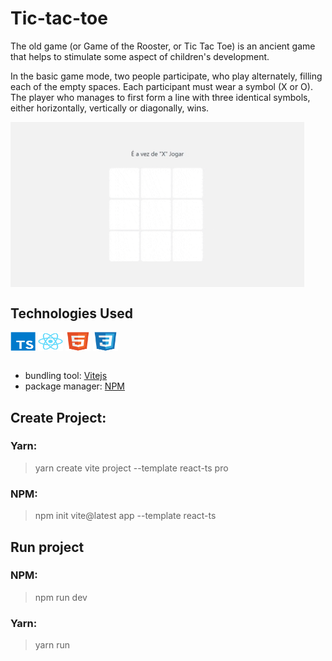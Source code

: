 # Tic-tac-toe

The old game (or Game of the Rooster, or Tic Tac Toe) is an ancient game that helps to stimulate some aspect of children's development.

In the basic game mode, two people participate, who play alternately, filling each of the empty spaces. Each participant must wear a symbol (X or O). The player who manages to first form a line with three identical symbols, either horizontally, vertically or diagonally, wins.

<p>
    <img align="center" alt="demonstration" width="470" src="app/assets/readme/tic-tac-toe-project.gif">
</p>

## Technologies Used

<div align="left" style="display: inline_block">
    <img align="center" alt="Typescript" height="30" width="40" src="https://raw.githubusercontent.com/devicons/devicon/master/icons/typescript/typescript-plain.svg">
    <img align="center" alt="Reactjs" height="30" width="40" src="https://raw.githubusercontent.com/devicons/devicon/master/icons/react/react-original.svg">
    <img align="center" alt="Douglas-HTML" height="30" width="40" src="https://raw.githubusercontent.com/devicons/devicon/master/icons/html5/html5-original.svg">
    <img align="center" alt="Douglas-CSS" height="30" width="40" src="https://raw.githubusercontent.com/devicons/devicon/master/icons/css3/css3-original.svg">
</div>
<br/>

- bundling tool: [Vitejs](https://vitejs.dev/guide/why.html)
- package manager: [NPM](https://www.npmjs.com/)

## Create Project:
### Yarn:
> yarn create vite project --template react-ts pro

### NPM:
> npm init vite@latest app --template react-ts

## Run project
### NPM:
> npm run dev

### Yarn:
> yarn run
